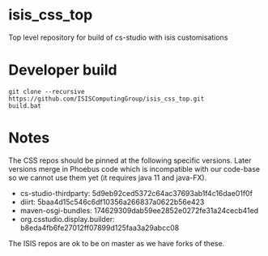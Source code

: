 # isis_css_top

Top level repository for build of cs-studio with isis customisations

# Developer build

```
git clone --recursive https://github.com/ISISComputingGroup/isis_css_top.git
build.bat
```

# Notes

The CSS repos should be pinned at the following specific versions. Later versions merge in Phoebus code which is incompatible with our code-base so we cannot use them yet (it requires java 11 and java-FX).

- cs-studio-thirdparty: 5d9eb92ced5372c64ac37693ab1f4c16dae01f0f
- diirt: 5baa4d15c546c6df10356a266837a0622b56e423
- maven-osgi-bundles: 174629309dab59ee2852e0272fe31a24cecb41ed
- org.csstudio.display.builder: b8eda4fb6fe27012ff07899d125faa3a29abcc08

The ISIS repos are ok to be on master as we have forks of these.
